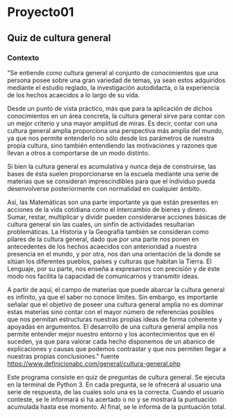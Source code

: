 # Proyecto01

## Quiz de cultura general 

### Contexto
"Se entiende como cultura general al conjunto de conocimientos que una persona posee sobre una gran variedad de temas, ya sean estos adquiridos mediante el estudio reglado, la investigación autodidacta, o la experiencia de los hechos acaecidos a lo largo de su vida.

Desde un punto de vista práctico, más que para la aplicación de dichos conocimientos en un área concreta, la cultura general sirve para contar con un mejor criterio y una mayor amplitud de miras.
Es decir, contar con una cultura general amplia proporciona una perspectiva más amplia del mundo, ya que nos permite entenderlo no sólo desde los parámetros de nuestra propia cultura, sino también entendiendo las motivaciones y razones que llevan a otros a comportarse de un modo distinto.

Si bien la cultura general es acumulativa y nunca deja de construirse, las bases de ésta suelen proporcionarse en la escuela mediante una serie de materias que se consideran imprescindibles para que el individuo pueda desenvolverse posteriormente con normalidad en cualquier ámbito.

Así, las Matemáticas son una parte importante ya que están presentes en acciones de la vida cotidiana como el intercambio de bienes y dinero. Sumar, restar, multiplicar y dividir pueden considerarse acciones básicas de cultura general sin las cuales, un sinfín de actividades resultarían problemáticas.
La Historia y la Geografía también se consideran como pilares de la cultura general, dado que por una parte nos ponen en antecedentes de los hechos acaecidos con anterioridad a nuestra presencia en el mundo, y por otra, nos dan una orientación de la donde se sitúan los diferentes pueblos, países y culturas que habitan la Tierra.
El Lenguaje, por su parte, nos enseña a expresarnos con precisión y de éste modo nos facilita la capacidad de comunicarnos y transmitir ideas.

A partir de aquí, el campo de materias que puede abarcar la cultura general es infinito, ya que el saber no conoce límites. Sin embargo, es importante señalar que el objetivo de poseer una cultura general amplia no es dominar estas materias sino contar con el mayor número de referencias posibles que nos permitan estructuras nuestras propias ideas de forma coherente y apoyadas en argumentos.
El desarrollo de una cultura general amplia nos permite entender mejor nuestro entorno y los acontecimientos que en él suceden, ya que para valorar cada hecho disponemos de un abanico de explicaciones y causas que podemos contrastar y que nos permiten llegar a nuestras propias conclusiones." fuente https://www.definicionabc.com/general/cultura-general.php

Este programa consiste en quiz de preguntas de cultura general. Se ejecuta en la terminal de Python 3. En cada pregunta, se le ofrecerá al usuario una serie de respuesta, de las cuales solo una es la correcta. Cuando el usuario conteste, se le informará si ha acertado o no y se mostrará la puntuación acumulada hasta ese momento. Al final, se le informa de la puntuación total.
